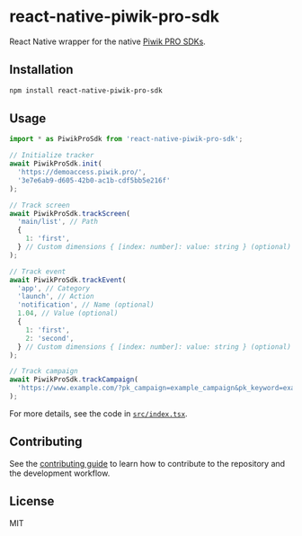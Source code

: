 # react-native-piwik-pro-sdk

React Native wrapper for the native [Piwik PRO SDKs](https://developers.piwik.pro/en/latest/sdk/index.html).

## Installation

```sh
npm install react-native-piwik-pro-sdk
```

## Usage

```js
import * as PiwikProSdk from 'react-native-piwik-pro-sdk';

// Initialize tracker
await PiwikProSdk.init(
  'https://demoaccess.piwik.pro/',
  '3e7e6ab9-d605-42b0-ac1b-cdf5bb5e216f'
);

// Track screen
await PiwikProSdk.trackScreen(
  'main/list', // Path
  {
    1: 'first',
  } // Custom dimensions { [index: number]: value: string } (optional)
);

// Track event
await PiwikProSdk.trackEvent(
  'app', // Category
  'launch', // Action
  'notification', // Name (optional)
  1.04, // Value (optional)
  {
    1: 'first',
    2: 'second',
  } // Custom dimensions { [index: number]: value: string } (optional)
);

// Track campaign
await PiwikProSdk.trackCampaign(
  'https://www.example.com/?pk_campaign=example_campaign&pk_keyword=example_keyword&pk_cid=1'
);
```

For more details, see the code in [`src/index.tsx`](src/index.tsx).

## Contributing

See the [contributing guide](CONTRIBUTING.md) to learn how to contribute to the repository and the development workflow.

## License

MIT
